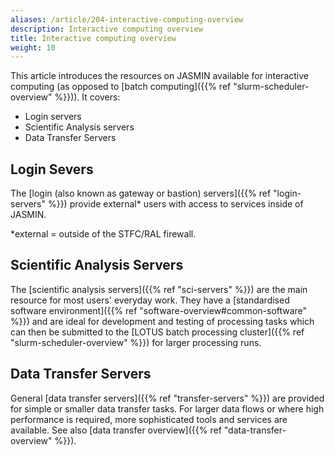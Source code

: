 ```yaml
---
aliases: /article/204-interactive-computing-overview
description: Interactive computing overview
title: Interactive computing overview
weight: 10
---
```


This article introduces the resources on JASMIN available for interactive
computing (as opposed to [batch computing]({{% ref "slurm-scheduler-overview" %}})). It covers:

- Login servers
- Scientific Analysis servers
- Data Transfer Servers

## Login Severs

The [login (also known as gateway or bastion) servers]({{% ref "login-servers" %}}) provide external* users with access to services inside of JASMIN.

*external = outside of the STFC/RAL firewall.

## Scientific Analysis Servers

The [scientific analysis servers]({{% ref "sci-servers" %}}) are the main
resource for most users' everyday work. They have a [standardised software
environment]({{% ref "software-overview#common-software" %}}) and are ideal for development and testing of
processing tasks which can then be submitted to the [LOTUS batch processing
cluster]({{% ref "slurm-scheduler-overview" %}}) for larger processing runs.

## Data Transfer Servers

General [data transfer servers]({{% ref "transfer-servers" %}}) are provided
for simple or smaller data transfer tasks. For larger data flows or where high
performance is required, more sophisticated tools and services are available.
See also [data transfer overview]({{% ref "data-transfer-overview" %}}).
